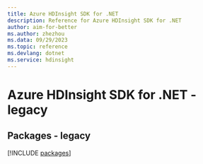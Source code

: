 ```yaml
---
title: Azure HDInsight SDK for .NET
description: Reference for Azure HDInsight SDK for .NET
author: aim-for-better
ms.author: zhezhou
ms.data: 09/29/2023
ms.topic: reference
ms.devlang: dotnet
ms.service: hdinsight
---
```

# Azure HDInsight SDK for .NET - legacy
## Packages - legacy
[!INCLUDE [packages](hdinsight-index.md)]